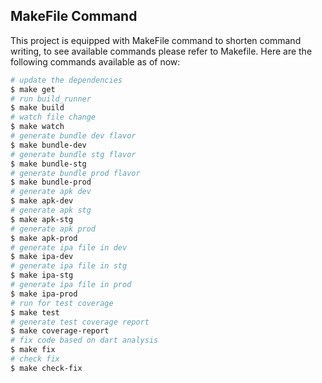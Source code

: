 ## MakeFile Command
This project is equipped with MakeFile command to shorten command writing, to see available commands please refer to Makefile. Here are the following commands available as of now:

```sh
# update the dependencies
$ make get
# run build_runner
$ make build
# watch file change
$ make watch
# generate bundle dev flavor
$ make bundle-dev
# generate bundle stg flavor
$ make bundle-stg
# generate bundle prod flavor
$ make bundle-prod
# generate apk dev
$ make apk-dev
# generate apk stg
$ make apk-stg
# generate apk prod
$ make apk-prod
# generate ipa file in dev
$ make ipa-dev
# generate ipa file in stg
$ make ipa-stg
# generate ipa file in prod
$ make ipa-prod
# run for test coverage
$ make test
# generate test coverage report
$ make coverage-report
# fix code based on dart analysis
$ make fix
# check fix
$ make check-fix
```
